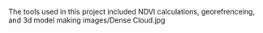 The tools used in this project included NDVI calculations, georefrenceing, and 3d model making 
images/Dense Cloud.jpg

